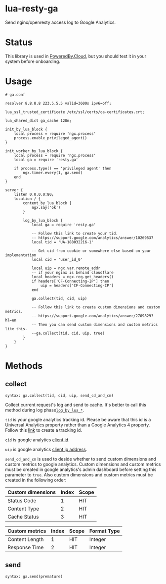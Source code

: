 # lua-resty-ga

Send nginx/openresty access log to Google Analytics.

# Status

This library is used in [PoweredBy.Cloud](https://poweredby.cloud), 
but you should test it in your system before onboarding.

# Usage

```
# ga.conf

resolver 8.8.8.8 223.5.5.5 valid=3600s ipv6=off;

lua_ssl_trusted_certificate /etc/ssl/certs/ca-certificates.crt;

lua_shared_dict ga_cache 128m;

init_by_lua_block {
    local process = require 'ngx.process'
    process.enable_privileged_agent()
}

init_worker_by_lua_block {
    local process = require 'ngx.process'
    local ga = require 'resty.ga'

    if process.type() == 'privileged agent' then
        ngx.timer.every(1, ga.send)
    end
}

server {
    listen 0.0.0.0:80;
    location / {
        content_by_lua_block {
            ngx.say('ok')
        }

        log_by_lua_block {
            local ga = require 'resty.ga'

            -- Follow this link to create your tid.
            -- https://support.google.com/analytics/answer/10269537
            local tid = 'UA-188032216-1'

            -- Get cid from cookie or somewhere else based on your implementation
            local cid = 'user_id_0'

            local uip = ngx.var.remote_addr
            -- if your nginx is behind cloudflare
            local headers = ngx.req.get_headers()
            if headers['CF-Connecting-IP'] then
                uip = headers['CF-Connecting-IP']
            end

            ga.collect(tid, cid, uip)

            -- Follow this link to create custom dimensions and custom metrics.
            -- https://support.google.com/analytics/answer/2709829?hl=en
            -- Then you can send custom dimensions and custom metrics like this.
            --ga.collect(tid, cid, uip, true)
        }
    }
}
```

# Methods

## collect

`syntax: ga.collect(tid, cid, uip, send_cd_and_cm)`

Collect current request's log and send to cache.
It's better to call this method during log phase[`log_by_lua_*`](https://github.com/openresty/lua-nginx-module#log_by_lua).

`tid` is your google analytics tracking id. 
Please be aware that this id is a Universal Analytics property rather than a Google Analytics 4 property. 
Follow this [link](https://support.google.com/analytics/answer/10269537) to create a tracking id.

`cid` is google analytics [client id](https://developers.google.com/analytics/devguides/collection/protocol/v1/parameters#cid). 

`uip` is google analytics [client ip address](https://developers.google.com/analytics/devguides/collection/protocol/v1/parameters#uip).

`send_cd_and_cm` is used to deside whether to send custom dimensions and custom metrics to google analytics.
Custom dimensions and custom metrics must be created in google analytics's admin dashboard before setting this parameter to `true`.
Also custom dimensions and custom metrics must be created in the following order:

| Custom dimensions | Index | Scope |
|-------------------|-------|-------|
|       Status Code |     1 |   HIT |
|      Content Type |     2 |   HIT |
|      Cache Status |     3 |   HIT |

| Custom metrics | Index | Scope | Format Type |
|----------------|-------|-------|-------------|
| Content Length |     1 |   HIT |     Integer |
|  Response Time |     2 |   HIT |     Integer |


## send

`syntax: ga.send(premature)`
